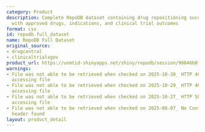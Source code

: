 ```yaml
---
category: Product
description: Complete RepoDB dataset containing drug repositioning successes and failures,
  with approved drugs, indications, and clinical trial outcomes
format: csv
id: repodb.full_dataset
name: RepoDB Full Dataset
original_source:
- drugcentral
- clinicaltrialsgov
product_url: https://unmtid-shinyapps.net/shiny/repodb/session/98046b0f66cea75c432b5576c1ba2840/download/downloadFull?w=
warnings:
- File was not able to be retrieved when checked on 2025-10-30_ HTTP 404 error when
  accessing file
- File was not able to be retrieved when checked on 2025-10-29_ HTTP 404 error when
  accessing file
- File was not able to be retrieved when checked on 2025-10-27_ HTTP 500 error when
  accessing file
- File was not able to be retrieved when checked on 2025-08-07_ No Content-Length
  header found
layout: product_detail
---
```

